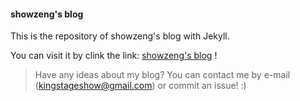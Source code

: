 #### showzeng's blog

This is the repository of showzeng's blog with Jekyll.

You can visit it by clink the link: [showzeng's blog](https://showzeng.github.io) !

> Have any ideas about my blog? You can contact me by e-mail (kingstageshow@gmail.com) or commit an issue! :) 
